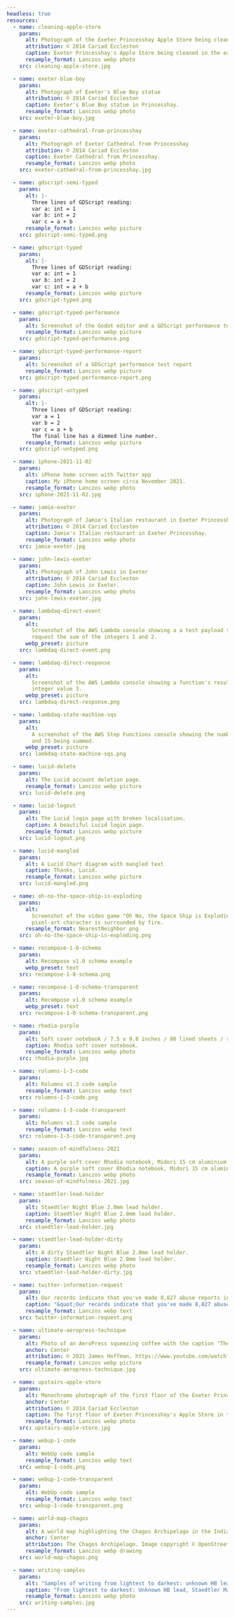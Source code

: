 ```yaml
---
headless: true
resources:
  - name: cleaning-apple-store
    params:
      alt: Photograph of the Exeter Princesshay Apple Store being cleaned in the early morning
      attribution: © 2014 Cariad Eccleston
      caption: Exeter Princesshay's Apple Store being cleaned in the early morning.
      resample_format: Lanczos webp photo
    src: cleaning-apple-store.jpg

  - name: exeter-blue-boy
    params:
      alt: Photograph of Exeter's Blue Boy statue
      attribution: © 2014 Cariad Eccleston
      caption: Exeter's Blue Boy statue in Princesshay.
      resample_format: Lanczos webp photo
    src: exeter-blue-boy.jpg

  - name: exeter-cathedral-from-princesshay
    params:
      alt: Photograph of Exeter Cathedral from Princesshay
      attribution: © 2014 Cariad Eccleston
      caption: Exeter Cathedral from Princesshay.
      resample_format: Lanczos webp photo
    src: exeter-cathedral-from-princesshay.jpg

  - name: gdscript-semi-typed
    params:
      alt: |-
        Three lines of GDScript reading:
        var a: int = 1
        var b: int = 2
        var c = a + b
      resample_format: Lanczos webp picture
    src: gdscript-semi-typed.png

  - name: gdscript-typed
    params:
      alt: |-
        Three lines of GDScript reading:
        var a: int = 1
        var b: int = 2
        var c: int = a + b
      resample_format: Lanczos webp picture
    src: gdscript-typed.png

  - name: gdscript-typed-performance
    params:
      alt: Screenshot of the Godot editor and a GDScript performance test report
      resample_format: Lanczos webp picture
    src: gdscript-typed-performance.png

  - name: gdscript-typed-performance-report
    params:
      alt: Screenshot of a GDScript performance test report
      resample_format: Lanczos webp picture
    src: gdscript-typed-performance-report.png

  - name: gdscript-untyped
    params:
      alt: |-
        Three lines of GDScript reading:
        var a = 1
        var b = 2
        var c = a + b
        The final line has a dimmed line number.
      resample_format: Lanczos webp picture
    src: gdscript-untyped.png

  - name: iphone-2021-11-02
    params:
      alt: iPhone home screen with Twitter app
      caption: My iPhone home screen circa November 2021.
      resample_format: Lanczos webp photo
    src: iphone-2021-11-02.jpg

  - name: jamie-exeter
    params:
      alt: Photograph of Jamie's Italian restaurant in Exeter Princesshay
      attribution: © 2014 Cariad Eccleston
      caption: Jamie's Italian restaurant in Exeter Princesshay.
      resample_format: Lanczos webp photo
    src: jamie-exeter.jpg

  - name: john-lewis-exeter
    params:
      alt: Photograph of John Lewis in Exeter
      attribution: © 2014 Cariad Eccleston
      caption: John Lewis in Exeter.
      resample_format: Lanczos webp photo
    src: john-lewis-exeter.jpg

  - name: lambdaq-direct-event
    params:
      alt:
        Screenshot of the AWS Lambda console showing a a test payload to
        request the sum of the integers 1 and 2.
      webp_preset: picture
    src: lambdaq-direct-event.png

  - name: lambdaq-direct-response
    params:
      alt:
        Screenshot of the AWS Lambda console showing a function's result is the
        integer value 3.
      webp_preset: picture
    src: lambdaq-direct-response.png

  - name: lambdaq-state-machine-sqs
    params:
      alt:
        A screenshot of the AWS Step Functions console showing the numbers 100
        and 15 being summed.
      webp_preset: picture
    src: lambdaq-state-machine-sqs.png

  - name: lucid-delete
    params:
      alt: The Lucid account deletion page.
      resample_format: Lanczos webp picture
    src: lucid-delete.png

  - name: lucid-logout
    params:
      alt: The Lucid login page with broken localisation.
      caption: A beautiful Lucid login page.
      resample_format: Lanczos webp picture
    src: lucid-logout.png

  - name: lucid-mangled
    params:
      alt: A Lucid Chart diagram with mangled text
      caption: Thanks, Lucid.
      resample_format: Lanczos webp picture
    src: lucid-mangled.png

  - name: oh-no-the-space-ship-is-exploding
    params:
      alt:
        Screenshot of the video game "Oh No, the Space Ship is Exploding". A
        pixel-art character is surrounded by fire.
      resample_format: NearestNeighbor png
    src: oh-no-the-space-ship-is-exploding.png

  - name: recompose-1-0-schema
    params:
      alt: Recompose v1.0 schema example
      webp_preset: text
    src: recompose-1-0-schema.png

  - name: recompose-1-0-schema-transparent
    params:
      alt: Recompose v1.0 schema example
      webp_preset: text
    src: recompose-1-0-schema-transparent.png

  - name: rhodia-purple
    params:
      alt: Soft cover notebook / 7.5 x 9.8 inches / 80 lined sheets / ribbon bookmark / expandable inner pocket / 90 gsm ivory brushed vellum paper / made in Étival-Clairefontaine, France
      caption: Rhodia soft cover notebook.
      resample_format: Lanczos webp photo
    src: rhodia-purple.jpg

  - name: rolumns-1-3-code
    params:
      alt: Rolumns v1.3 code sample
      resample_format: Lanczos webp text
    src: rolumns-1-3-code.png

  - name: rolumns-1-3-code-transparent
    params:
      alt: Rolumns v1.3 code sample
      resample_format: Lanczos webp text
    src: rolumns-1-3-code-transparent.png

  - name: season-of-mindfulness-2021
    params:
      alt: A purple soft cover Rhodia notebook, Midori 15 cm aluminium rule, Staedtler Night Blue 2 mm lead holder, 2 mm Staedtler Mars carbon leads and box of Pentel 1 mm EnerGel X pens.
      caption: A purple soft cover Rhodia notebook, Midori 15 cm aluminium rule, Staedtler Night Blue 2 mm lead holder, 2 mm Staedtler Mars carbon leads and box of Pentel 1 mm EnerGel X pens.
      resample_format: Lanczos webp photo
    src: season-of-mindfulness-2021.jpg

  - name: staedtler-lead-holder
    params:
      alt: Staedtler Night Blue 2.0mm lead holder.
      caption: Staedtler Night Blue 2.0mm lead holder.
      resample_format: Lanczos webp photo
    src: staedtler-lead-holder.jpg

  - name: staedtler-lead-holder-dirty
    params:
      alt: A dirty Staedtler Night Blue 2.0mm lead holder.
      caption: Staedtler Night Blue 2.0mm lead holder.
      resample_format: Lanczos webp photo
    src: staedtler-lead-holder-dirty.jpg

  - name: twitter-information-request
    params:
      alt: Our records indicate that you've made 8,827 abuse reports in the past 24 months. Of those, 242 reports have been processed.
      caption: "&quot;Our records indicate that you've made 8,827 abuse reports in the past 24 months. Of those, 242 reports have been processed.&quot;"
      resample_format: Lanczos webp text
    src: twitter-information-request.png

  - name: ultimate-aeropress-technique
    params:
      alt: Photo of an AeroPress squeezing coffee with the caption "The Ultimate AeroPress technique"
      anchor: Center
      attribution: © 2021 James Hoffman, https://www.youtube.com/watch?v=j6VlT_jUVPc
      resample_format: Lanczos webp picture
    src: ultimate-aeropress-technique.jpg

  - name: upstairs-apple-store
    params:
      alt: Monochrome photograph of the first floor of the Exeter Princesshay Apple Store in the early morning
      anchor: Center
      attribution: © 2014 Cariad Eccleston
      caption: The first floor of Exeter Princesshay's Apple Store in the early morning.
      resample_format: Lanczos webp photo
    src: upstairs-apple-store.jpg

  - name: webup-1-code
    params:
      alt: WebUp code sample
      resample_format: Lanczos webp text
    src: webup-1-code.png

  - name: webup-1-code-transparent
    params:
      alt: WebUp code sample
      resample_format: Lanczos webp text
    src: webup-1-code-transparent.png

  - name: world-map-chagos
    params:
      alt: A world map highlighting the Chagos Archipelago in the Indian Ocean.
      anchor: Center
      attribution: The Chagos Archipelago. Image copyright © OpenStreetMap.
      resample_format: Lanczos webp drawing
    src: world-map-chagos.png

  - name: writing-samples
    params:
      alt: "Samples of writing from lightest to darkest: unknown HB lead, Staedtler Mars Carbon 2 mm 2B lead and EnerGel X"
      caption: "From lightest to darkest: Unknown HB lead, Staedtler Mars Carbon 2 mm 2B lead and EnerGel X."
      resample_format: Lanczos webp photo
    src: writing-samples.jpg
---
```

